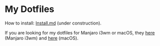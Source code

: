 # My Dotfiles

How to install: [Install.md](https://github.com/vibraniumdev/dotfiles/wiki/Instala%C3%A7%C3%A3o) (under construction).

If you are looking for my dotfiles for Manjaro i3wm or macOS, they [here](https://github.com/vibraniumdev/i3wm-dotfiles) (Manjaro i3wm) and [here](https://github.com/vibraniumdev/mac-dotfiles) (macOS).
